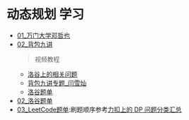 # 动态规划 学习

+ [01_万门大学邓哲也](https://b23.tv/eZ9JeL)
+ [02_背包九讲](https://github.com/tianyicui/pack)
  > 视频教程
  + [洛谷上的相关问题](https://www.bilibili.com/video/BV1n741157pW)
  + [背包九讲专题_闫雪灿](https://www.bilibili.com/video/BV1qt411Z7nE)
  + [洛谷题单](https://www.luogu.com.cn/training/list?keyword=%E8%83%8C%E5%8C%85&page=1)
+ [02_洛谷题单](https://www.luogu.com.cn/training/list)
+ [03_LeetCode题单](https://leetcode-cn.com/tag/dynamic-programming/):刷题顺序参考[力扣上的 DP 问题分类汇总](https://leetcode-cn.com/circle/article/NfHhXD/)